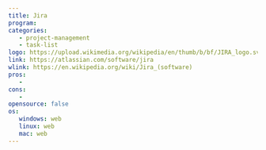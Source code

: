 ```yaml
---
title: Jira
program:
categories:
   - project-management
   - task-list
logo: https://upload.wikimedia.org/wikipedia/en/thumb/b/bf/JIRA_logo.svg/300px-JIRA_logo.svg.png
link: https://atlassian.com/software/jira
wlink: https://en.wikipedia.org/wiki/Jira_(software)
pros:
   - 
cons:
   - 
opensource: false
os:
   windows: web
   linux: web
   mac: web
---
```


